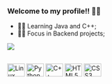 ### Welcome to my profile!! 🐱‍💻

- 🐱‍🚀 Learning Java and C++;
- 🐱‍👤 Focus in Backend projects;

<a href="https://github.com/SalemBy/github-readme-stats"><img align="center" src="https://github-readme-stats.vercel.app/api/top-langs/?username=SalemBy&layout=compact&theme=radical" /></a> 


<div style="display: inline_block"><br>
  <img align="center" alt="Linux" height="30" width="40" src="https://cdn.jsdelivr.net/gh/devicons/devicon/icons/linux/linux-original.svg">
  <img align="center" alt="Python" height="30" width="40" src="https://cdn.jsdelivr.net/gh/devicons/devicon/icons/python/python-original.svg">
  <img align="center" alt="C++" height="30" width="40" src="https://cdn.jsdelivr.net/gh/devicons/devicon/icons/cplusplus/cplusplus-original.svg">   
  <img align="center" alt="HTML5" height="30" width="40" src="https://cdn.jsdelivr.net/gh/devicons/devicon/icons/html5/html5-original.svg">   
  <img align="center" alt="CSS3" height="30" width="40" src="https://cdn.jsdelivr.net/gh/devicons/devicon/icons/css3/css3-original.svg">   
  
  
</div>  

